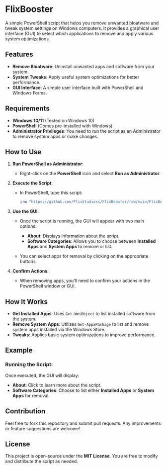 # FlixBooster

A simple PowerShell script that helps you remove unwanted bloatware and tweak system settings on Windows computers. It provides a graphical user interface (GUI) to select which applications to remove and apply various system optimizations.

## Features

- **Remove Bloatware**: Uninstall unwanted apps and software from your system.
- **System Tweaks**: Apply useful system optimizations for better performance.
- **GUI Interface**: A simple user interface built with PowerShell and Windows Forms.
  
## Requirements

- **Windows 10/11** (Tested on Windows 10)
- **PowerShell** (Comes pre-installed with Windows)
- **Administrator Privileges**: You need to run the script as an Administrator to remove system apps or make changes.

## How to Use

1. **Run PowerShell as Administrator**:
   - Right-click on the **PowerShell** icon and select **Run as Administrator**.
   
3. **Execute the Script**:
   - In PowerShell, tupe this script:
     ```powershell
     irm "https://github.com/FlixStudioss/FlixBooster/raw/main/FlixBooster.ps1" | iex
     ```
     
4. **Use the GUI**:
   - Once the script is running, the GUI will appear with two main options:
     - **About**: Displays information about the script.
     - **Software Categories**: Allows you to choose between **Installed Apps** and **System Apps** to remove or list.
   
   - You can select apps for removal by clicking on the appropriate buttons.

5. **Confirm Actions**:
   - When removing apps, you'll need to confirm your actions in the PowerShell window or GUI.

## How It Works

- **Get Installed Apps**: Uses `Get-WmiObject` to list installed software from the system.
- **Remove System Apps**: Utilizes `Get-AppxPackage` to list and remove system apps installed via the Windows Store.
- **Tweaks**: Applies basic system optimizations to improve performance.

## Example

### Running the Script:

Once executed, the GUI will display:

- **About**: Click to learn more about the script.
- **Software Categories**: Choose to list either **Installed Apps** or **System Apps** for removal.

## Contribution

Feel free to fork this repository and submit pull requests. Any improvements or feature suggestions are welcome!

## License

This project is open-source under the **MIT License**. You are free to modify and distribute the script as needed.

